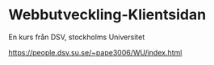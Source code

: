 # Webbutveckling-Klientsidan
En kurs från DSV,  stockholms Universitet

https://people.dsv.su.se/~pape3006/WU/index.html
